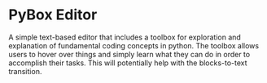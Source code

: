 # PyBox Editor
A simple text-based editor that includes a toolbox for exploration and explanation of fundamental coding concepts in python. The toolbox allows users to hover over things and simply learn what they can do in order to accomplish their tasks. This will potentially help with the blocks-to-text transition.